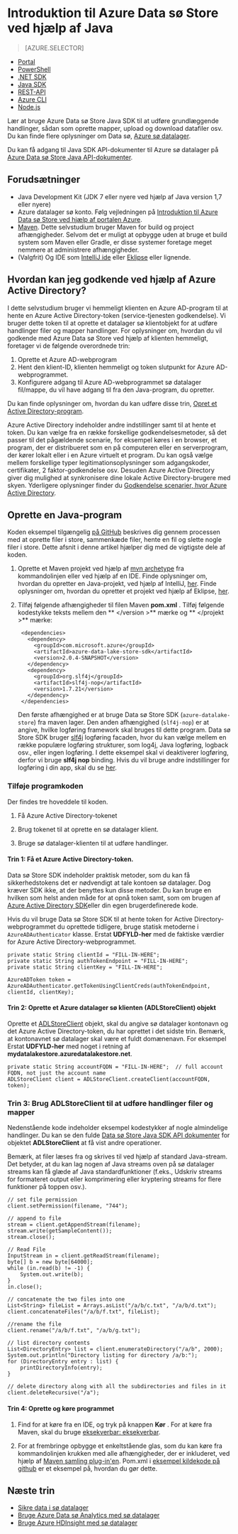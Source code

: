 <properties
   pageTitle="Bruge Data sø Store Java SDK til at udvikle programmer | Microsoft Azure"
   description="Bruge Azure Data sø Store Java SDK til at udvikle programmer"
   services="data-lake-store"
   documentationCenter=""
   authors="nitinme"
   manager="jhubbard"
   editor="cgronlun"/>

<tags
   ms.service="data-lake-store"
   ms.devlang="na"
   ms.topic="get-started-article"
   ms.tgt_pltfrm="na"
   ms.workload="big-data"
   ms.date="10/17/2016"
   ms.author="nitinme"/>

# <a name="get-started-with-azure-data-lake-store-using-java"></a>Introduktion til Azure Data sø Store ved hjælp af Java

> [AZURE.SELECTOR]
- [Portal](data-lake-store-get-started-portal.md)
- [PowerShell](data-lake-store-get-started-powershell.md)
- [.NET SDK](data-lake-store-get-started-net-sdk.md)
- [Java SDK](data-lake-store-get-started-java-sdk.md)
- [REST-API](data-lake-store-get-started-rest-api.md)
- [Azure CLI](data-lake-store-get-started-cli.md)
- [Node.js](data-lake-store-manage-use-nodejs.md)

Lær at bruge Azure Data sø Store Java SDK til at udføre grundlæggende handlinger, sådan som oprette mapper, upload og download datafiler osv. Du kan finde flere oplysninger om Data sø, [Azure sø datalager](data-lake-store-overview.md).

Du kan få adgang til Java SDK API-dokumenter til Azure sø datalager på [Azure Data sø Store Java API-dokumenter](https://azure.github.io/azure-data-lake-store-java/javadoc/).

## <a name="prerequisites"></a>Forudsætninger

* Java Development Kit (JDK 7 eller nyere ved hjælp af Java version 1,7 eller nyere)
* Azure datalager sø konto. Følg vejledningen på [Introduktion til Azure Data sø Store ved hjælp af portalen Azure](data-lake-store-get-started-portal.md).
* [Maven](https://maven.apache.org/install.html). Dette selvstudium bruger Maven for build og project afhængigheder. Selvom det er muligt at opbygge uden at bruge et build system som Maven eller Gradle, er disse systemer foretage meget nemmere at administrere afhængigheder.
* (Valgfrit) Og IDE som [IntelliJ ide](https://www.jetbrains.com/idea/download/) eller [Eklipse](https://www.eclipse.org/downloads/) eller lignende.

## <a name="how-do-i-authenticate-using-azure-active-directory"></a>Hvordan kan jeg godkende ved hjælp af Azure Active Directory?

I dette selvstudium bruger vi hemmeligt klienten en Azure AD-program til at hente en Azure Active Directory-token (service-tjenesten godkendelse). Vi bruger dette token til at oprette et datalager sø klientobjekt for at udføre handlinger filer og mapper handlinger. For oplysninger om, hvordan du vil godkende med Azure Data sø Store ved hjælp af klienten hemmeligt, foretager vi de følgende overordnede trin:

1. Oprette et Azure AD-webprogram
2. Hent den klient-ID, klienten hemmeligt og token slutpunkt for Azure AD-webprogrammet.
3. Konfigurere adgang til Azure AD-webprogrammet sø datalager fil/mappe, du vil have adgang til fra den Java-program, du opretter.

Du kan finde oplysninger om, hvordan du kan udføre disse trin, [Opret et Active Directory-program](data-lake-store-authenticate-using-active-directory.md#create-an-active-directory-application).

Azure Active Directory indeholder andre indstillinger samt til at hente et token. Du kan vælge fra en række forskellige godkendelsesmetoder, så det passer til det pågældende scenarie, for eksempel køres i en browser, et program, der er distribueret som en på computeren eller en serverprogram, der kører lokalt eller i en Azure virtuelt et program. Du kan også vælge mellem forskellige typer legitimationsoplysninger som adgangskoder, certifikater, 2 faktor-godkendelse osv. Desuden Azure Active Directory giver dig mulighed at synkronisere dine lokale Active Directory-brugere med skyen. Yderligere oplysninger finder du [Godkendelse scenarier, hvor Azure Active Directory](../active-directory/active-directory-authentication-scenarios.md). 

## <a name="create-a-java-application"></a>Oprette en Java-program

Koden eksempel tilgængelig [på GitHub](https://azure.microsoft.com/documentation/samples/data-lake-store-java-upload-download-get-started/) beskrives dig gennem processen med at oprette filer i store, sammenkæde filer, hente en fil og slette nogle filer i store. Dette afsnit i denne artikel hjælper dig med de vigtigste dele af koden.

1. Oprette et Maven projekt ved hjælp af [mvn archetype](https://maven.apache.org/guides/getting-started/maven-in-five-minutes.html) fra kommandolinjen eller ved hjælp af en IDE. Finde oplysninger om, hvordan du opretter en Java-projekt, ved hjælp af IntelliJ, [her](https://www.jetbrains.com/help/idea/2016.1/creating-and-running-your-first-java-application.html). Finde oplysninger om, hvordan du opretter et projekt ved hjælp af Eklipse, [her](http://help.eclipse.org/mars/index.jsp?topic=%2Forg.eclipse.jdt.doc.user%2FgettingStarted%2Fqs-3.htm). 

2. Tilføj følgende afhængigheder til filen Maven **pom.xml** . Tilføj følgende kodestykke teksts mellem den ** \</version >** mærke og ** \</projekt >** mærke:

        <dependencies>
          <dependency>
            <groupId>com.microsoft.azure</groupId>
            <artifactId>azure-data-lake-store-sdk</artifactId>
            <version>2.0.4-SNAPSHOT</version>
          </dependency>
          <dependency>
            <groupId>org.slf4j</groupId>
            <artifactId>slf4j-nop</artifactId>
            <version>1.7.21</version>
          </dependency>
        </dependencies>

    Den første afhængighed er at bruge Data sø Store SDK (`azure-datalake-store`) fra maven lager. Den anden afhængighed (`slf4j-nop`) er at angive, hvilke logføring framework skal bruges til dette program. Data sø Store SDK bruger [slf4j](http://www.slf4j.org/) logføring facaden, hvor du kan vælge mellem en række populære logføring strukturer, som log4j, Java logføring, logback osv., eller ingen logføring. I dette eksempel skal vi deaktiverer logføring, derfor vi bruge **slf4j nop** binding. Hvis du vil bruge andre indstillinger for logføring i din app, skal du se [her](http://www.slf4j.org/manual.html#projectDep).

### <a name="add-the-application-code"></a>Tilføje programkoden

Der findes tre hoveddele til koden.

1. Få Azure Active Directory-tokenet

2. Brug tokenet til at oprette en sø datalager klient.

3. Bruge sø datalager-klienten til at udføre handlinger.

#### <a name="step-1-obtain-an-azure-active-directory-token"></a>Trin 1: Få et Azure Active Directory-token.

Data sø Store SDK indeholder praktisk metoder, som du kan få sikkerhedstokens det er nødvendigt at tale kontoen sø datalager. Dog kræver SDK ikke, at der benyttes kun disse metoder. Du kan bruge en hvilken som helst anden måde for at opnå token samt, som om brugen af [Azure Active Directory SDK](https://github.com/AzureAD/azure-activedirectory-library-for-java)eller din egen brugerdefinerede kode.

Hvis du vil bruge Data sø Store SDK til at hente token for Active Directory-webprogrammet du oprettede tidligere, bruge statisk metoderne i `AzureADAuthenticator` klasse. Erstat **UDFYLD-her** med de faktiske værdier for Azure Active Directory-webprogrammet.

    private static String clientId = "FILL-IN-HERE";
    private static String authTokenEndpoint = "FILL-IN-HERE";
    private static String clientKey = "FILL-IN-HERE";

    AzureADToken token = AzureADAuthenticator.getTokenUsingClientCreds(authTokenEndpoint, clientId, clientKey);

#### <a name="step-2-create-an-azure-data-lake-store-client-adlstoreclient-object"></a>Trin 2: Oprette et Azure datalager sø klienten (ADLStoreClient) objekt

Oprette et [ADLStoreClient](https://azure.github.io/azure-data-lake-store-java/javadoc/) objekt, skal du angive sø datalager kontonavn og det Azure Active Directory-token, du har oprettet i det sidste trin. Bemærk, at kontonavnet sø datalager skal være et fuldt domænenavn. For eksempel Erstat **UDFYLD-her** med noget i retning af **mydatalakestore.azuredatalakestore.net**.

    private static String accountFQDN = "FILL-IN-HERE";  // full account FQDN, not just the account name
    ADLStoreClient client = ADLStoreClient.createClient(accountFQDN, token);

### <a name="step-3-use-the-adlstoreclient-to-perform-file-and-directory-operations"></a>Trin 3: Brug ADLStoreClient til at udføre handlinger filer og mapper

Nedenstående kode indeholder eksempel kodestykker af nogle almindelige handlinger. Du kan se den fulde [Data sø Store Java SDK API dokumenter](https://azure.github.io/azure-data-lake-store-java/javadoc/) for objektet **ADLStoreClient** at få vist andre operationer.
 
Bemærk, at filer læses fra og skrives til ved hjælp af standard Java-stream. Det betyder, at du kan lag nogen af Java streams oven på sø datalager streams kan få glæde af Java standardfunktioner (f.eks., Udskriv streams for formateret output eller komprimering eller kryptering streams for flere funktioner på toppen osv.).

    // set file permission
    client.setPermission(filename, "744");

    // append to file
    stream = client.getAppendStream(filename);
    stream.write(getSampleContent());
    stream.close();

    // Read File
    InputStream in = client.getReadStream(filename);
    byte[] b = new byte[64000];
    while (in.read(b) != -1) {
        System.out.write(b);
    }
    in.close();

    // concatenate the two files into one
    List<String> fileList = Arrays.asList("/a/b/c.txt", "/a/b/d.txt");
    client.concatenateFiles("/a/b/f.txt", fileList);

    //rename the file
    client.rename("/a/b/f.txt", "/a/b/g.txt");

    // list directory contents
    List<DirectoryEntry> list = client.enumerateDirectory("/a/b", 2000);
    System.out.println("Directory listing for directory /a/b:");
    for (DirectoryEntry entry : list) {
        printDirectoryInfo(entry);
    }

    // delete directory along with all the subdirectories and files in it
    client.deleteRecursive("/a");

#### <a name="step-4-build-and-run-the-application"></a>Trin 4: Oprette og køre programmet

1. Find for at køre fra en IDE, og tryk på knappen **Kør** . For at køre fra Maven, skal du bruge [eksekverbar: eksekverbar](http://www.mojohaus.org/exec-maven-plugin/exec-mojo.html).

2. For at frembringe opbygge et enkeltstående glas, som du kan køre fra kommandolinjen krukken med alle afhængigheder, der er inkluderet, ved hjælp af [Maven samling plug-in'en](http://maven.apache.org/plugins/maven-assembly-plugin/usage.html). Pom.xml i [eksempel kildekode på github](https://github.com/Azure-Samples/data-lake-store-java-upload-download-get-started/blob/master/pom.xml) er et eksempel på, hvordan du gør dette.


## <a name="next-steps"></a>Næste trin

- [Sikre data i sø datalager](data-lake-store-secure-data.md)
- [Bruge Azure Data sø Analytics med sø datalager](../data-lake-analytics/data-lake-analytics-get-started-portal.md)
- [Bruge Azure HDInsight med sø datalager](data-lake-store-hdinsight-hadoop-use-portal.md)
